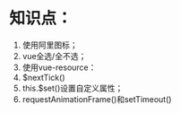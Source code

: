 # 知识点：
1. 使用阿里图标；
2. vue全选/全不选；
3. 使用vue-resource：
4.  $nextTick()
5.   this.$set()设置自定义属性；
6.   requestAnimationFrame()和setTimeout()


